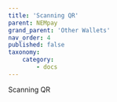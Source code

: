 ```yaml
---
title: 'Scanning QR'
parent: NEMpay
grand_parent: 'Other Wallets'
nav_order: 4
published: false
taxonomy:
    category:
        - docs
---
```


Scanning QR